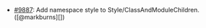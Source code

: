 * [#9887](https://github.com/rubocop/rubocop/pull/9887): Add namespace style to Style/ClassAndModuleChildren. ([@markburns][])
